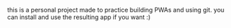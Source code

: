 this is a personal project made to practice building PWAs and using git.
you can install and use the resulting app if you want :)
